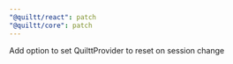 ```yaml
---
"@quiltt/react": patch
"@quiltt/core": patch
---
```


Add option to set QuilttProvider to reset on session change
